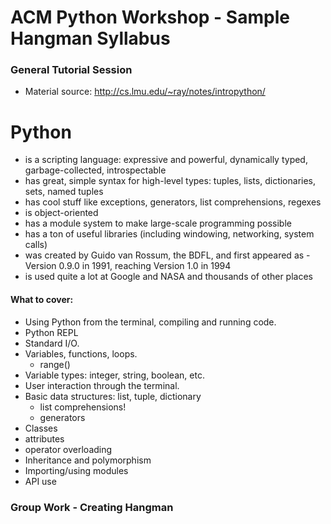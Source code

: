 # ACM Python Workshop - Sample Hangman Syllabus

### General Tutorial Session
- Material source: http://cs.lmu.edu/~ray/notes/intropython/

# Python

- is a scripting language: expressive and powerful, dynamically typed, garbage-collected, introspectable
- has great, simple syntax for high-level types: tuples, lists, dictionaries, sets, named tuples
- has cool stuff like exceptions, generators, list comprehensions, regexes
- is object-oriented
- has a module system to make large-scale programming possible
- has a ton of useful libraries (including windowing, networking, system calls)
- was created by Guido van Rossum, the BDFL, and first appeared as - Version 0.9.0 in 1991, reaching Version 1.0 in 1994
- is used quite a lot at Google and NASA and thousands of other places

#### What to cover:

- Using Python from the terminal, compiling and running code.
- Python REPL
- Standard I/O.
- Variables, functions, loops.
  - range()
- Variable types: integer, string, boolean, etc.
- User interaction through the terminal.
- Basic data structures: list, tuple, dictionary
  - list comprehensions!
  - generators
- Classes
 - attributes
 - operator overloading
- Inheritance and polymorphism
- Importing/using modules
 - API use

### Group Work - Creating Hangman
